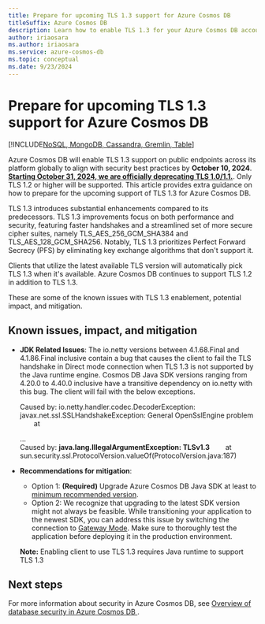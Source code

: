 ```yaml
---
title: Prepare for upcoming TLS 1.3 support for Azure Cosmos DB
titleSuffix: Azure Cosmos DB
description: Learn how to enable TLS 1.3 for your Azure Cosmos DB account to improve your security posture.
author: iriaosara
ms.author: iriaosara
ms.service: azure-cosmos-db
ms.topic: conceptual
ms.date: 9/23/2024
---
```


# Prepare for upcoming TLS 1.3 support for Azure Cosmos DB

[!INCLUDE[NoSQL, MongoDB, Cassandra, Gremlin, Table](includes/appliesto-nosql-mongodb-cassandra-gremlin-table.md)]

Azure Cosmos DB will enable TLS 1.3 support on public endpoints across its platform globally to align with security best practices by **October 10, 2024**. [**Starting October 31, 2024, we are officially deprecating TLS 1.0/1.1.**](https://azure.microsoft.com/updates/azure-support-tls-will-end-by-31-october-2024-2/). Only TLS 1.2 or higher will be supported. This article provides extra guidance on how to prepare for the upcoming support of TLS 1.3 for Azure Cosmos DB. 

TLS 1.3 introduces substantial enhancements compared to its predecessors. TLS 1.3 improvements focus on both performance and security, featuring faster handshakes and a streamlined set of more secure cipher suites, namely TLS_AES_256_GCM_SHA384 and TLS_AES_128_GCM_SHA256. Notably, TLS 1.3 prioritizes Perfect Forward Secrecy (PFS) by eliminating key exchange algorithms that don't support it.  

Clients that utilize the latest available TLS version will automatically pick TLS 1.3 when it's available. Azure Cosmos DB continues to support TLS 1.2 in addition to TLS 1.3.  

These are some of the known issues with TLS 1.3 enablement, potential impact, and mitigation.

## Known issues, impact, and mitigation

- **JDK Related Issues**: The io.netty versions between 4.1.68.Final and 4.1.86.Final  inclusive contain a bug that causes the client to fail the TLS handshake in Direct mode connection when TLS 1.3 is not supported by the Java runtime engine. Cosmos DB Java SDK versions ranging from 4.20.0 to 4.40.0 inclusive have a transitive dependency on io.netty with this bug. The client will fail with the below exceptions.

     Caused by: io.netty.handler.codec.DecoderException: javax.net.ssl.SSLHandshakeException: General OpenSslEngine problem
      at 


     ...       
    Caused by: **java.lang.IllegalArgumentException: TLSv1.3**
      at sun.security.ssl.ProtocolVersion.valueOf(ProtocolVersion.java:187)
    

-  **Recommendations for mitigation**:

    - Option 1: **(Required)** Upgrade Azure Cosmos DB Java SDK at least to [minimum recommended version](../cosmos-db/nosql/sdk-java-v4#recommended-version).
    - Option 2: We recognize that upgrading to the latest SDK version might not always be feasible. While transitioning your application to the newest SDK, you can address this issue by switching the connection to [Gateway Mode](./nosql/tune-connection-configurations-net-sdk-v3.md#customizing-gateway-connection-mode). Make sure to thoroughly test the application before deploying it in the production environment.

    **Note:** Enabling client to use TLS 1.3 requires Java runtime to support TLS 1.3
## Next steps

For more information about security in Azure Cosmos DB, see [Overview of database security in Azure Cosmos DB
](./database-security.md).